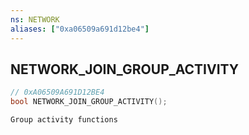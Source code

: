 ```yaml
---
ns: NETWORK
aliases: ["0xa06509a691d12be4"]
---
```

## NETWORK_JOIN_GROUP_ACTIVITY

```c
// 0xA06509A691D12BE4
bool NETWORK_JOIN_GROUP_ACTIVITY();
```

```
Group activity functions
```
